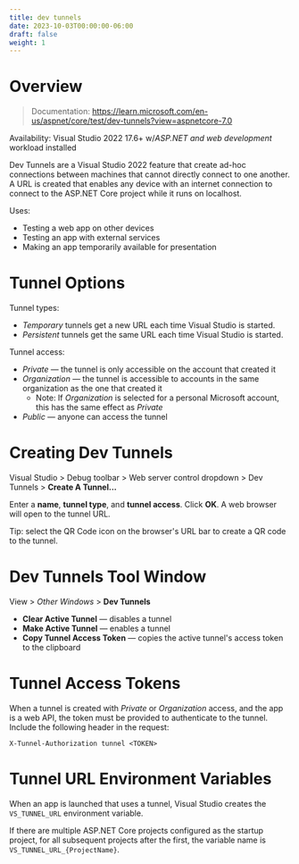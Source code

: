 ```yaml
---
title: dev tunnels
date: 2023-10-03T00:00:00-06:00
draft: false
weight: 1
---
```


# Overview
> Documentation: https://learn.microsoft.com/en-us/aspnet/core/test/dev-tunnels?view=aspnetcore-7.0  

<g>Availability</g>: Visual Studio 2022 17.6+ w/*ASP.NET and web development* workload installed

Dev Tunnels are a Visual Studio 2022 feature that create ad-hoc connections between machines that cannot directly connect to one another. A URL is created that enables any device with an internet connection to connect to the ASP.NET Core project while it runs on localhost.

Uses:
* Testing a web app on other devices
* Testing an app with external services
* Making an app temporarily available for presentation

# Tunnel Options
Tunnel types:
- *Temporary* tunnels get a new URL each time Visual Studio is started.
- *Persistent* tunnels get the same URL each time Visual Studio is started.

Tunnel access:
- *Private* —  the tunnel is only accessible on the account that created it
- *Organization* — the tunnel is accessible to accounts in the same organization as the one that created it
  - Note: If *Organization* is selected for a personal Microsoft account, this has the same effect as *Private*
- *Public* — anyone can access the tunnel

# Creating Dev Tunnels
Visual Studio > Debug toolbar > Web server control dropdown > Dev Tunnels > **Create A Tunnel...**

Enter a **name**, **tunnel type**, and **tunnel access**.  Click **OK**.  A web browser will open to the tunnel URL.

Tip: select the QR Code icon on the browser's URL bar to create a QR code to the tunnel.

# Dev Tunnels Tool Window
View > *Other Windows* > **Dev Tunnels**
- **Clear Active Tunnel** — disables a tunnel
- **Make Active Tunnel** — enables a tunnel
- **Copy Tunnel Access Token** — copies the active tunnel's access token to the clipboard

# Tunnel Access Tokens
When a tunnel is created with *Private* or *Organization* access, and the app is a web API, the token must be provided to authenticate to the tunnel. Include the following header in the request:
```
X-Tunnel-Authorization tunnel <TOKEN>
```

# Tunnel URL Environment Variables
When an app is launched that uses a tunnel, Visual Studio creates the `VS_TUNNEL_URL` environment variable.

If there are multiple ASP.NET Core projects configured as the startup project, for all subsequent projects after the first, the variable name is `VS_TUNNEL_URL_{ProjectName}`.